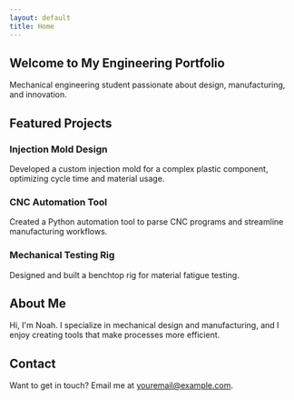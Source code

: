 ```yaml
---
layout: default
title: Home
---
```


<!-- AOS CSS -->
<link rel="stylesheet" href="https://unpkg.com/aos@next/dist/aos.css" />


<section id="hero" data-aos="fade-up">
  <h1>Welcome to My Engineering Portfolio</h1>
  <p>Mechanical engineering student passionate about design, manufacturing, and innovation.</p>
</section>

<section id="projects" data-aos="fade-up">
  <h2>Featured Projects</h2>
  <div class="project-card" data-aos="fade-right">
    <h3>Injection Mold Design</h3>
    <p>Developed a custom injection mold for a complex plastic component, optimizing cycle time and material usage.</p>
  </div>
  <div class="project-card" data-aos="fade-left">
    <h3>CNC Automation Tool</h3>
    <p>Created a Python automation tool to parse CNC programs and streamline manufacturing workflows.</p>
  </div>
  <div class="project-card" data-aos="fade-right">
    <h3>Mechanical Testing Rig</h3>
    <p>Designed and built a benchtop rig for material fatigue testing.</p>
  </div>
</section>

<section id="about" data-aos="fade-up">
  <h2>About Me</h2>
  <p>Hi, I'm Noah. I specialize in mechanical design and manufacturing, and I enjoy creating tools that make processes more efficient.</p>
</section>

<section id="contact" data-aos="fade-up">
  <h2>Contact</h2>
  <p>Want to get in touch? Email me at <a href="mailto:youremail@example.com">youremail@example.com</a>.</p>
</section>


<!-- AOS JS -->
<script src="https://unpkg.com/aos@next/dist/aos.js"></script>
<script>
  AOS.init({
    duration: 1000,
    once: true,
  });
</script>